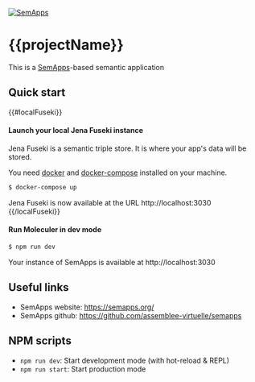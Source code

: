 [![SemApps](https://badgen.net/badge/Powered%20by/SemApps/28CDFB)](https://semapps.org)

# {{projectName}}
This is a [SemApps](https://semapps.org/)-based semantic application

## Quick start

{{#localFuseki}}
#### Launch your local Jena Fuseki instance

Jena Fuseki is a semantic triple store. It is where your app's data will be stored.

You need [docker](https://docs.docker.com/install/) and [docker-compose](https://docs.docker.com/compose/install/) installed on your machine.

```bash
$ docker-compose up
```

Jena Fuseki is now available at the URL http://localhost:3030
{{/localFuseki}}

#### Run Moleculer in dev mode

```bash
$ npm run dev
```

Your instance of SemApps is available at http://localhost:3030

## Useful links

* SemApps website: https://semapps.org/
* SemApps github: https://github.com/assemblee-virtuelle/semapps

## NPM scripts

- `npm run dev`: Start development mode (with hot-reload & REPL)
- `npm run start`: Start production mode
